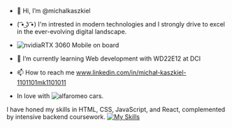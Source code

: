 - 👋 Hi, I’m @michalkaszkiel
- ( ͡• ͜ʖ ͡•) I'm intrested in modern technologies and I strongly drive to excel in the ever-evolving digital landscape.
- ![nvidia](https://img.shields.io/badge/Nvidia-000000?style=for-the-badge&logo=Nvidia&logoColor=white,green)RTX 3060 Mobile on board
- 🌱 I’m currently learning Web development with WD22E12 at DCI
- 📫 How to reach me www.linkedin.com/in/michał-kaszkiel-1101101mk1101011


 - In love with ![alfaromeo](https://img.shields.io/badge/AlfaRomeo-000000?style=for-the-badge&logo=AlfaRomeo&logoColor=red) cars.

   
I have honed my skills in HTML, CSS, JavaScript, and React, complemented by intensive backend coursework.
[![My Skills](https://skills.thijs.gg/icons?i=js,html,css,react,nodejs,git)](https://skills.thijs.gg) 
<!---
michalkaszkiel/michalkaszkiel is a ✨ special ✨ repository because its `README.md` (this file) appears on your GitHub profile.
You can click the Preview link to take a look at your changes.
--->
